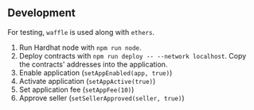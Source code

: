## Development

For testing, `waffle` is used along with `ethers`.

1. Run Hardhat node with `npm run node`.
2. Deploy contracts with `npm run deploy -- --network localhost`.
   Copy the contracts' addresses into the application.
3. Enable application (`setAppEnabled(app, true)`)
4. Activate application (`setAppActive(true)`)
5. Set application fee (`setAppFee(10)`)
6. Approve seller (`setSellerApproved(seller, true)`)
